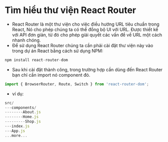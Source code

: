 # Tìm hiểu thư viện React Router
* React Router là một thư viện cho việc điều hướng URL tiêu chuẩn trong React, Nó cho phép chúng ta có thể đồng bộ UI với URL. Được thiết kế với API đơn giản, từ đó cho phép giải quyết các vấn đề về URL một cách nhanh chóng.
* Để sử dụng React Router chúng ta cần phải cài đặt thư viện này vào trong dự án React bằng cách sử dụng NPM:
```js
npm install react-router-dom
```
* Sau khi cài đặt thành công, trong trường hợp cần dùng đến React Router bạn chỉ cần import nó component đó.
```js
import { BrowserRouter, Route, Switch } from 'react-router-dom';
```
* ví dụ:

```js
src/
---components/
--------About.js
--------Home.js
---------Shop.js
---index.js
---App.js
...more...
```
